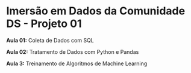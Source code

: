 # Imersão em Dados da Comunidade DS - Projeto 01

**Aula 01:** Coleta de Dados com SQL

**Aula 02:** Tratamento de Dados com Python e Pandas

**Aula 3:** Treinamento de Algoritmos de Machine Learning
